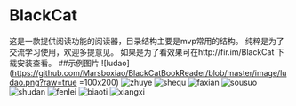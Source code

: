 # BlackCat
这是一款提供阅读功能的阅读器，目录结构主要是mvp常用的结构。
纯粹是为了交流学习使用，欢迎多提意见。
如果是为了看效果可在http://fir.im/BlackCat 下载安装查看。
##示例图片
![ludao](https://github.com/Marsboxiao/BlackCatBookReader/blob/master/image/ludao.png?raw=true =100x200)
![zhuye](https://github.com/Marsboxiao/BlackCatBookReader/blob/master/image/zhuye.png?raw=true)
![shequ](https://github.com/Marsboxiao/BlackCatBookReader/blob/master/image/shequ.png?raw=true)
![faxian](https://github.com/Marsboxiao/BlackCatBookReader/blob/master/image/faxian.png?raw=true)
![sousuo](https://github.com/Marsboxiao/BlackCatBookReader/blob/master/image/sousuo.png?raw=true)
![shudan](https://github.com/Marsboxiao/BlackCatBookReader/blob/master/image/zhudan.png?raw=true)
![fenlei](https://github.com/Marsboxiao/BlackCatBookReader/blob/master/image/fenlei.png?raw=true)
![biaoti](https://github.com/Marsboxiao/BlackCatBookReader/blob/master/image/biaoti.png?raw=true)
![xiangxi](https://github.com/Marsboxiao/BlackCatBookReader/blob/master/image/xiangxi.png?raw=true)
